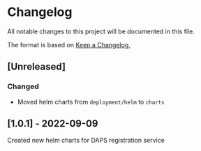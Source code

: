 # Changelog

All notable changes to this project will be documented in this file.

The format is based on [Keep a Changelog](https://keepachangelog.com/en/1.0.0/),

## [Unreleased]

### Changed
- Moved helm charts from `deployment/helm` to `charts`

## [1.0.1] - 2022-09-09
Created new helm charts for DAPS registration service
